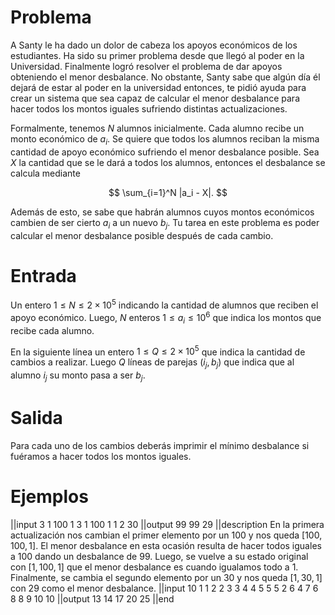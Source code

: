 # Problema

A Santy le ha dado un dolor de cabeza los apoyos económicos de los estudiantes. Ha sido su primer problema desde que llegó al poder en la Universidad. Finalmente logró resolver el problema de dar apoyos obteniendo el menor desbalance. No obstante, Santy sabe que algún día él dejará de estar al poder en la universidad entonces, te pidió ayuda para crear un sistema que sea capaz de calcular el menor desbalance para hacer todos los montos iguales sufriendo distintas actualizaciones.

Formalmente, tenemos $N$ alumnos inicialmente. Cada alumno recibe un monto económico de $a_i$. Se quiere que todos los alumnos reciban la misma cantidad de apoyo económico sufriendo el menor desbalance posible. Sea $X$ la cantidad que se le dará a todos los alumnos, entonces el desbalance se calcula mediante

$$
\sum_{i=1}^N |a_i - X|.
$$

Además de esto, se sabe que habrán alumnos cuyos montos económicos cambien de ser cierto $a_i$ a un nuevo $b_j$. Tu tarea en este problema es poder calcular el menor desbalance posible después de cada cambio.

# Entrada

Un entero $1 \leq N \leq 2 \times 10^5$ indicando la cantidad de alumnos que reciben el apoyo económico. Luego, $N$ enteros $1 \leq a_i \leq 10^6$ que indica los montos que recibe cada alumno.

En la siguiente línea un entero $1 \leq Q \leq 2 \times 10^5$ que indica la cantidad de cambios a realizar. Luego $Q$ líneas de parejas $(i_j, b_j)$ que indica que al alumno $i_j$ su monto pasa a ser $b_j$.

# Salida

Para cada uno de los cambios deberás imprimir el mínimo desbalance si fuéramos a hacer todos los montos iguales.

# Ejemplos

||input
3
1 100 1
3
1 100
1 1
2 30
||output
99
99
29
||description
En la primera actualización nos cambian el primer elemento por un 100 y nos queda $[100, 100, 1]$. El menor desbalance en esta ocasión resulta de hacer todos iguales a $100$ dando un desbalance de $99$. Luego, se vuelve a su estado original con $[1, 100, 1]$ que el menor desbalance es cuando igualamos todo a $1$. Finalmente, se cambia el segundo elemento por un 30 y nos queda $[1, 30, 1]$ con $29$ como el menor desbalance.
||input
10
1 1 2 2 3 3 4 4 5 5
5
2 6
4 7
6 8
8 9
10 10
||output
13
14
17
20
25
||end